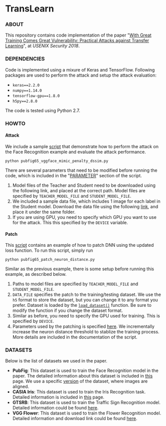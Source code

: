 # TransLearn

### ABOUT

This repository contains code implementation of the paper "[With Great
Training Comes Great Vulnerability: Practical Attacks against Transfer
Learning](http://people.cs.uchicago.edu/~ravenben/publications/pdf/translearn-usenixsec18.pdf)",
at *USENIX Security 2018*.


### DEPENDENCIES

Code is implemented using a mixure of Keras and TensorFlow.
Following packages are used to perform the attack and setup the attack evaluation:

- `keras==2.2.0`
- `numpy==1.14.0`
- `tensorflow-gpu==1.8.0`
- `h5py==2.8.0`

The code is tested using Python 2.7.


### HOWTO

#### Attack

We include a sample [script](pubfig65_vggface_mimic_penalty_dssim.py)
that demonstrate how to perform the attack on the Face Recognition example
and evaluate the attack performance.

```
python pubfig65_vggface_mimic_penalty_dssim.py
```

There are several parameters that need to be modified before running the code,
which is included in the "[PARAMETER](pubfig65_vggface_mimic_penalty_dssim.py#L25-L60)"
section of the script.

1. Model files of the Teacher and Student need to be downloaded using the
following link, and placed at the correct path. Model files are specified by
`TEACHER_MODEL_FILE` and `STUDENT_MODEL_FILE`.
2. We included a sample data file, which includes 1 image for each label in
the Student model. Download the data file using the following [link](),
and place it under the same folder.
3. If you are using GPU, you need to specify which GPU you want to use for
the attack. This this specified by the `DEVICE` variable.


#### Patch

This [script](pubfig65_patch_neuron_distance.py) contains an example of how to patch DNN using the updated loss function. To run this script, simply run 

```
python pubfig65_patch_neuron_distance.py
```

Similar as the previous example, there is some setup before running this example, as described below.

1. Paths to model files are specified by `TEACHER_MODEL_FILE` and `STUDENT_MODEL_FILE`. 
2. `DATA_FILE` specifies the patch to the training/testing dataset. We use the `h5` format to store the dataset, but you can change it to any format you prefer. Dataset is loaded by the [`load_dataset()`](pubfig65_patch_neuron_distance.py#L186-L210) function. Be sure to modify the function if you change the dataset format.
3. Similar as before, you need to specify the GPU used for training. This is specified by `DEVICE`.
4. Parameters used by the patching is specified [here](pubfig65_patch_neuron_distance.py#L49-L55). We incrementally increase the neuron distance threshold to stablize the training process. More details are included in the documentation of the script.


### DATASETS

Below is the list of datasets we used in the paper.

- **PubFig**: This dataset is used to train the Face Recognition model in the
paper. The detailed information about this dataset is included in
[this](http://vision.seas.harvard.edu/pubfig83/) page. We use a specific
[version](http://ic.unicamp.br/~chiachia/resources/pubfig83-aligned/)
of the dataset, where images are aligned.
- **CASIA Iris**: This dataset is used to train the Iris Recognition task.
Detailed information is included in [this](http://biometrics.idealtest.org/)
page.
- **GTSRB**: This dataset is used to train the Traffic Sign Recognition model.
Detailed information could be found
[here](http://benchmark.ini.rub.de/?section=gtsrb&subsection=dataset).
- **VGG Flower**: This dataset is used to train the Flower Recognition model.
Detailed information and download link could be found
[here](http://www.robots.ox.ac.uk/~vgg/data/flowers/102/index.html).
